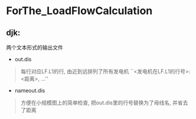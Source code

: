 # ForThe_LoadFlowCalculation
## djk:
两个文本形式的输出文件
- out.dis
> 每行对应LF.L1的行, 由近到远排列了所有发电机 ``<发电机在LF.L1的行号>:<距离>, ...''
- nameout.dis
> 方便在小规模图上的简单检查, 把out.dis里的行号替换为了母线名, 并省去了距离

